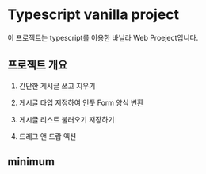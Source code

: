# Typescript vanilla project

이 프로젝트는 typescript를 이용한 바닐라 Web Proeject입니다.

## 프로젝트 개요

1. 간단한 게시글 쓰고 지우기

2. 게시글 타입 지정하여 인풋 Form 양식 변환

3. 게시글 리스트 불러오기 저장하기

4. 드레그 앤 드랍 엑션

## minimum
